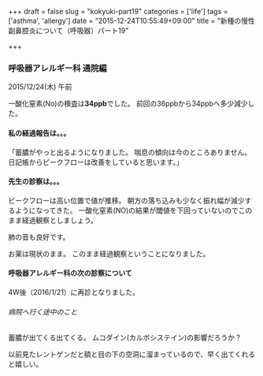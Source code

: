 +++
draft = false
slug = "kokyuki-part19"
categories = ['life']
tags = ['asthma', 'allergy']
date = "2015-12-24T10:55:49+09:00"
title = "新種の慢性副鼻腔炎について（呼吸器）パート19"

+++

### 呼吸器アレルギー科 通院編

2015/12/24(木) 午前

一酸化窒素(No)の検査は**34ppb**でした。
前回の36ppbから34ppbへ多少減少した。

#### 私の経過報告は。。。

「蓄膿がやっと出るようになりました。
喘息の傾向は今のところありません。
日記帳からピークフローは改善をしていると思います。」

<!--more-->

#### 先生の診察は。。。

ピークフローは高い位置で値が推移。
朝方の落ち込みも少なく振れ幅が減少するようになってきた。
一酸化窒素(NO)の結果が閾値を下回っていないのでこのまま経過観察としましょう。

肺の音も良好です。

お薬は現状のまま。
このまま経過観察ということになりました。

#### 呼吸器アレルギー科の次の診察について

4W後（2016/1/21）に再診となりました。

###### 病院へ行く途中のこと
蓄膿が出てくる出てくる。
ムコダイン(カルボシステイン)の影響だろうか？

以前見たレントゲンだと額と目の下の空洞に溜まっているので、早く出てくれると嬉しい。
